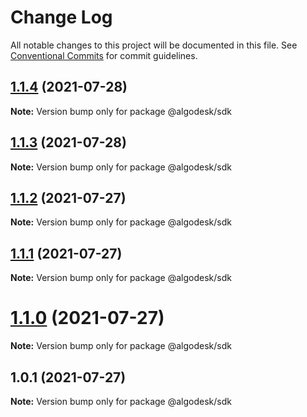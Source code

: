 # Change Log

All notable changes to this project will be documented in this file.
See [Conventional Commits](https://conventionalcommits.org) for commit guidelines.

## [1.1.4](https://github.com/algodesk-io/algodesk-monorepo/compare/@algodesk/sdk@1.1.3...@algodesk/sdk@1.1.4) (2021-07-28)

**Note:** Version bump only for package @algodesk/sdk





## [1.1.3](https://github.com/algodesk-io/algodesk-monorepo/compare/@algodesk/sdk@1.1.2...@algodesk/sdk@1.1.3) (2021-07-28)

**Note:** Version bump only for package @algodesk/sdk





## [1.1.2](https://github.com/algodesk-io/algodesk-monorepo/compare/@algodesk/sdk@1.1.1...@algodesk/sdk@1.1.2) (2021-07-27)

**Note:** Version bump only for package @algodesk/sdk





## [1.1.1](https://github.com/algodesk-io/algodesk-monorepo/compare/@algodesk/sdk@1.1.0...@algodesk/sdk@1.1.1) (2021-07-27)

**Note:** Version bump only for package @algodesk/sdk





# [1.1.0](https://github.com/algodesk-io/algodesk-monorepo/compare/@algodesk/sdk@1.0.1...@algodesk/sdk@1.1.0) (2021-07-27)

**Note:** Version bump only for package @algodesk/sdk





## 1.0.1 (2021-07-27)

**Note:** Version bump only for package @algodesk/sdk
